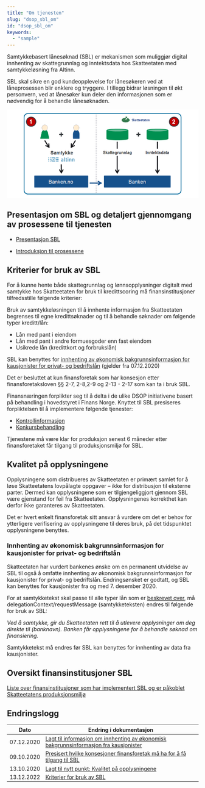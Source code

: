 ```yaml
---
title: "Om tjenesten"
slug: "dsop_sbl_om"
id: "dsop_sbl_om"
keywords:
  - "sample"
---
```


Samtykkebasert lånesøknad (SBL) er mekanismen som muliggjør digital innhenting av skattegrunnlag og inntektsdata hos Skatteetaten med samtykkeløsning fra Altinn.

SBL skal sikre en god kundeopplevelse for lånesøkeren ved at låneprosessen blir enklere og tryggere. I tillegg bidrar løsningen til økt personvern, ved at lånesøker kun deler den informasjonen som er nødvendig for å behandle lånesøknaden.


[![alt text](images/dsop_sbl_flyt.png "SBL")](images/dsop_sbl_flyt.png)


## Presentasjon om SBL og detaljert gjennomgang av prosessene til tjenesten

* [Presentasjon SBL](assets/SBL-Introduksjon-til-SBL.pdf)

* [Introduksjon til prosessene](assets/SBL-Introduksjon-til-prosessene.pdf)


## Kriterier for bruk av SBL


For å kunne hente både skattegrunnlag og lønnsopplysninger digitalt med samtykke hos Skatteetaten for bruk til kredittscoring må finansinstitusjoner tilfredsstille følgende kriterier:


Bruk av samtykkeløsningen til å innhente informasjon fra Skatteetaten begrenses til egne kredittsøknader og til å behandle søknader om følgende typer kreditt/lån:
* Lån med pant i eiendom
* Lån med pant i andre formuesgoder enn fast eiendom
* Usikrede lån (kredittkort og forbrukslån)

SBL kan benyttes for [innhenting av økonomisk bakgrunnsinformasjon for kausjonister for privat- og bedriftslån](https://dokumentasjon.dsop.no/dsop_sbl_om.html#innhenting-av-%C3%B8konomisk-bakgrunnsinformasjon-for-kausjonister-for-privat--og-bedriftsl%C3%A5n) (gjelder fra 07.12.2020)

Det er besluttet at kun finansforetak som har konsesjon etter finansforetaksloven §§ 2-7, 2-8,2-9 og 2-13 - 2-17 som kan ta i bruk SBL.

Finansnæringen forplikter seg til å delta i de ulike DSOP initiativene basert på behandling i hovedstyret i Finans Norge. Knyttet til SBL presiseres forpliktelsen til å implementere følgende tjenester:

* [Kontrollinformasjon](https://dokumentasjon.dsop.no/dsop_kontroll_om.html)
* [Konkursbehandling](https://dokumentasjon.dsop.no/dsop_konkurs_om.html)


Tjenestene må være klar for produksjon senest 6 måneder etter finansforetaket får tilgang til produksjonsmiljø for SBL.


## Kvalitet på opplysningene

Opplysningene som distribueres av Skatteetaten er primært samlet for å løse Skatteetatens lovpålagte oppgaver – ikke for distribusjon til eksterne parter. Dermed kan opplysningene som er tilgjengeliggjort gjennom SBL være gjenstand for feil fra Skatteetaten. Opplysningenes korrekthet kan  derfor ikke garanteres av Skatteetaten.

Det er hvert enkelt finansforetak sitt ansvar å vurdere om det er behov for ytterligere verifisering av opplysningene til deres bruk, på det tidspunktet opplysningene benyttes.


### Innhenting av økonomisk bakgrunnsinformasjon for kausjonister for privat- og bedriftslån

Skatteetaten har vurdert bankenes ønske om en permanent utvidelse av SBL til også å omfatte innhenting av økonomisk bakgrunnsinformasjon for kausjonister for privat- og bedriftslån. Endringsønsket er godtatt, og SBL kan benyttes for kausjonister fra og med 7. desember 2020.

For at samtykketekst skal passe til alle typer lån som er [beskrevet over](https://dokumentasjon.dsop.no/dsop_sbl_om.html#innhenting-av-%C3%B8konomisk-bakgrunnsinformasjon-for-kausjonister-for-privat--og-bedriftsl%C3%A5n), må delegationContext/requestMessage (samtykketeksten) endres til følgende for bruk av SBL:

*Ved å samtykke, gir du Skatteetaten rett til å utlevere opplysninger om deg direkte til (banknavn). Banken får opplysningene for å behandle søknad om finansiering.*

Samtykketekst må endres før SBL kan benyttes for innhenting av data fra kausjonister.


## Oversikt finansinstitusjoner SBL

[Liste over finansinstitusjoner som har implementert SBL og er påkoblet Skatteetatens produksjonsmiljø](https://dokumentasjon.dsop.no/dsop_sbl_listefinansforetak.html)


## Endringslogg

| Dato         | Endring i dokumentasjon |
|-------------| ------------------------|
|07.12.2020|[Lagt til informasjon om innhenting av økonomisk bakgrunnsinformasjon fra kausjonister](https://dokumentasjon.dsop.no/dsop_sbl_om.html#innhenting-av-%C3%B8konomisk-bakgrunnsinformasjon-for-kausjonister-for-privat--og-bedriftsl%C3%A5n)
|09.10.2020|[Presisert hvilke konsesjoner finansforetak må ha for å få tilgang til SBL](https://dokumentasjon.dsop.no/dsop_sbl_om.html#kriterier-for-bruk-av-sbl)|
|13.10.2020|[Lagt til nytt punkt: Kvalitet på opplysningene](https://dokumentasjon.dsop.no/dsop_sbl_om.html#kvalitet-p%C3%A5-opplysningene)
|13.12.2022|[Kriterier for bruk av SBL](https://dokumentasjon.dsop.no/dsop_sbl_om.html#kriterier-for-bruk-av-sbl)

